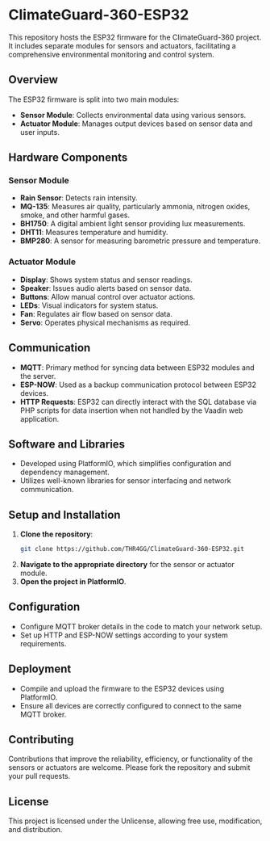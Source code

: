 # ClimateGuard-360-ESP32

This repository hosts the ESP32 firmware for the ClimateGuard-360 project. It includes separate modules for sensors and actuators, facilitating a comprehensive environmental monitoring and control system.

## Overview

The ESP32 firmware is split into two main modules:
- **Sensor Module**: Collects environmental data using various sensors.
- **Actuator Module**: Manages output devices based on sensor data and user inputs.

## Hardware Components

### Sensor Module
- **Rain Sensor**: Detects rain intensity.
- **MQ-135**: Measures air quality, particularly ammonia, nitrogen oxides, smoke, and other harmful gases.
- **BH1750**: A digital ambient light sensor providing lux measurements.
- **DHT11**: Measures temperature and humidity.
- **BMP280**: A sensor for measuring barometric pressure and temperature.

### Actuator Module
- **Display**: Shows system status and sensor readings.
- **Speaker**: Issues audio alerts based on sensor data.
- **Buttons**: Allow manual control over actuator actions.
- **LEDs**: Visual indicators for system status.
- **Fan**: Regulates air flow based on sensor data.
- **Servo**: Operates physical mechanisms as required.

## Communication

- **MQTT**: Primary method for syncing data between ESP32 modules and the server.
- **ESP-NOW**: Used as a backup communication protocol between ESP32 devices.
- **HTTP Requests**: ESP32 can directly interact with the SQL database via PHP scripts for data insertion when not handled by the Vaadin web application.

## Software and Libraries

- Developed using PlatformIO, which simplifies configuration and dependency management.
- Utilizes well-known libraries for sensor interfacing and network communication.

## Setup and Installation

1. **Clone the repository**:
   ```bash
   git clone https://github.com/THR4GG/ClimateGuard-360-ESP32.git
   ```
2. **Navigate to the appropriate directory** for the sensor or actuator module.
3. **Open the project in PlatformIO**.

## Configuration

- Configure MQTT broker details in the code to match your network setup.
- Set up HTTP and ESP-NOW settings according to your system requirements.

## Deployment

- Compile and upload the firmware to the ESP32 devices using PlatformIO.
- Ensure all devices are correctly configured to connect to the same MQTT broker.

## Contributing

Contributions that improve the reliability, efficiency, or functionality of the sensors or actuators are welcome. Please fork the repository and submit your pull requests.

## License

This project is licensed under the Unlicense, allowing free use, modification, and distribution.